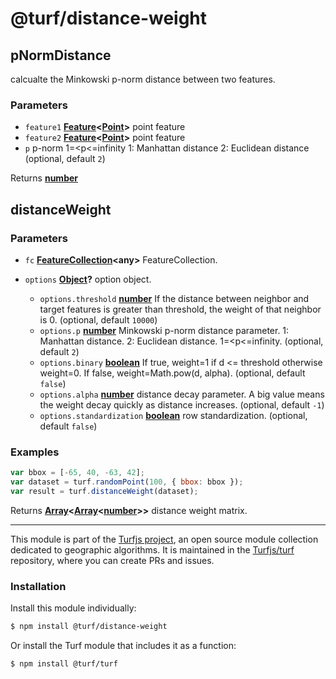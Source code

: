 # @turf/distance-weight

<!-- Generated by documentation.js. Update this documentation by updating the source code. -->

## pNormDistance

calcualte the Minkowski p-norm distance between two features.

### Parameters

*   `feature1` **[Feature][1]<[Point][2]>** point feature
*   `feature2` **[Feature][1]<[Point][2]>** point feature
*   `p`  p-norm 1=\<p<=infinity 1: Manhattan distance 2: Euclidean distance (optional, default `2`)

Returns **[number][3]** 

## distanceWeight

### Parameters

*   `fc` **[FeatureCollection][4]\<any>** FeatureCollection.
*   `options` **[Object][5]?** option object.

    *   `options.threshold` **[number][3]** If the distance between neighbor and
        target features is greater than threshold, the weight of that neighbor is 0. (optional, default `10000`)
    *   `options.p` **[number][3]** Minkowski p-norm distance parameter.
        1: Manhattan distance. 2: Euclidean distance. 1=\<p<=infinity. (optional, default `2`)
    *   `options.binary` **[boolean][6]** If true, weight=1 if d <= threshold otherwise weight=0.
        If false, weight=Math.pow(d, alpha). (optional, default `false`)
    *   `options.alpha` **[number][3]** distance decay parameter.
        A big value means the weight decay quickly as distance increases. (optional, default `-1`)
    *   `options.standardization` **[boolean][6]** row standardization. (optional, default `false`)

### Examples

```javascript
var bbox = [-65, 40, -63, 42];
var dataset = turf.randomPoint(100, { bbox: bbox });
var result = turf.distanceWeight(dataset);
```

Returns **[Array][7]<[Array][7]<[number][3]>>** distance weight matrix.

[1]: https://tools.ietf.org/html/rfc7946#section-3.2

[2]: https://tools.ietf.org/html/rfc7946#section-3.1.2

[3]: https://developer.mozilla.org/docs/Web/JavaScript/Reference/Global_Objects/Number

[4]: https://tools.ietf.org/html/rfc7946#section-3.3

[5]: https://developer.mozilla.org/docs/Web/JavaScript/Reference/Global_Objects/Object

[6]: https://developer.mozilla.org/docs/Web/JavaScript/Reference/Global_Objects/Boolean

[7]: https://developer.mozilla.org/docs/Web/JavaScript/Reference/Global_Objects/Array

<!-- This file is automatically generated. Please don't edit it directly:
if you find an error, edit the source file (likely index.js), and re-run
./scripts/generate-readmes in the turf project. -->

---

This module is part of the [Turfjs project](http://turfjs.org/), an open source
module collection dedicated to geographic algorithms. It is maintained in the
[Turfjs/turf](https://github.com/Turfjs/turf) repository, where you can create
PRs and issues.

### Installation

Install this module individually:

```sh
$ npm install @turf/distance-weight
```

Or install the Turf module that includes it as a function:

```sh
$ npm install @turf/turf
```
